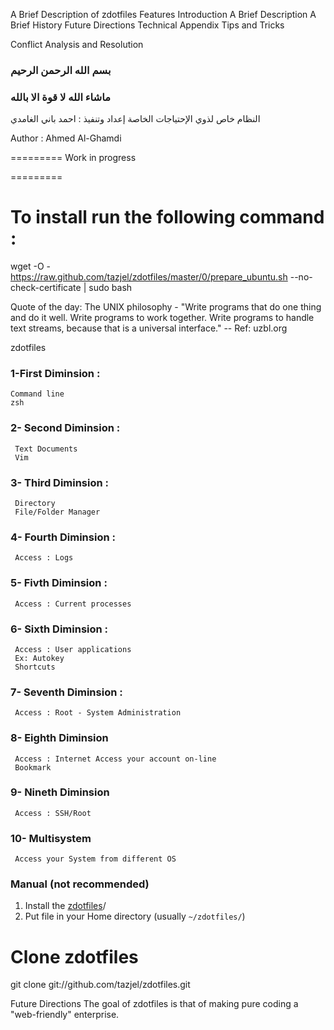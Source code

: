 
A Brief Description of zdotfiles
Features
Introduction
A Brief Description
A Brief History
Future Directions
Technical Appendix
Tips and Tricks


Conflict Analysis and Resolution

### بسم الله الرحمن الرحيم
### ماشاء الله لا قوة الا بالله

النظام خاص لذوي الإحتياجات الخاصة
إعداد وتنفيذ : احمد باني الغامدي

Author : Ahmed Al-Ghamdi

=========
Work in progress

=========

# To install run the following command :

wget -O - https://raw.github.com/tazjel/zdotfiles/master/0/prepare_ubuntu.sh --no-check-certificate | sudo bash

Quote of the day:
The UNIX philosophy - "Write programs that do one thing and do it well. Write programs to work together. Write programs to handle text streams, because that is a universal interface."
-- Ref: uzbl.org

zdotfiles

### 1-First Diminsion :
    Command line
    zsh

### 2- Second Diminsion :
     Text Documents
     Vim

### 3- Third Diminsion :
     Directory
     File/Folder Manager

### 4- Fourth Diminsion :
     Access : Logs

### 5- Fivth Diminsion :
     Access : Current processes
### 6- Sixth Diminsion :
     Access : User applications
     Ex: Autokey
     Shortcuts

### 7- Seventh Diminsion :
     Access : Root - System Administration
### 8- Eighth Diminsion
     Access : Internet Access your account on-line
     Bookmark

### 9- Nineth Diminsion
     Access : SSH/Root
### 10- Multisystem
     Access your System from different OS

### Manual (not recommended)

1. Install the
   [zdotfiles](https://github.com/tazjel/zdotfiles.git)/
2. Put file in your Home directory (usually `~/zdotfiles/`)

# Clone zdotfiles
git clone git://github.com/tazjel/zdotfiles.git

Future Directions
The goal of zdotfiles is that of making pure coding a "web-friendly" enterprise.
